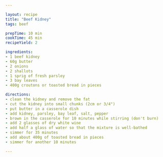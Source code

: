 ```yaml
---

layout: recipe
title: "Beef Kidney"
tags: beef

prepTime: 10 min
cookTime: 45 min
recipeYield: 2

ingredients:
- 1 beef kidney
- 60g butter
- 2 onions
- 2 shallots
- 1 sprig of fresh parsley
- 3 bay leaves
- 400g croutons or toasted bread in pieces

directions:
- clean the kidney and remove the fat
- cut the kidney into small chunks (2cm or 3/4")
- put butter in a casserole dish
- add kidney, parsley, bay leaf, salt, pepper
- brown in the casserole for 10 minutes while stirring (don't burn)
- add 2 glasses of dry white wine
- add half a glass of water so that the mixture is well-bathed
- simmer for 35 minutes
- add about 400g of toasted bread in pieces
- simmer for another 10 minutes

---
```

